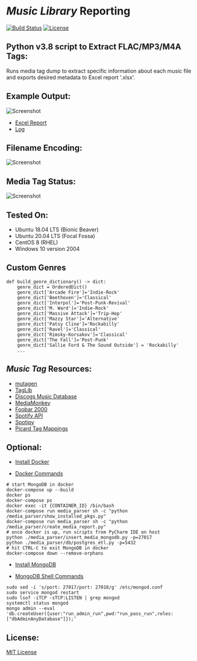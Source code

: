 # *Music Library* Reporting

[![Build Status](https://travis-ci.com/github-pdx/music_library_parser.svg?branch=master)](https://travis-ci.com/github-pdx/music_library_parser)
[![License](https://img.shields.io/badge/license-MIT-blue.svg)](https://opensource.org/licenses/MIT)

## Python v3.8 script to Extract FLAC/MP3/M4A Tags:
Runs media tag dump to extract specific information about each music file and exports desired metadata to Excel report '.xlsx'. 

## Example Output:
![Screenshot](https://github.com/github-pdx/music_library_parser/blob/master/img/report_output.png)
* [Excel Report](https://github.com/github-pdx/music_library_parser/blob/master/data/output/~media_report.xlsx)
* [Log](https://github.com/github-pdx/music_library_parser/blob/master/data/output/~media_report.txt)

## Filename Encoding:
![Screenshot](https://github.com/github-pdx/music_library_parser/blob/master/img/file_encoding.png)

## Media Tag Status:
![Screenshot](https://github.com/github-pdx/music_library_parser/blob/master/img/media_status.png)

## Tested On:
* Ubuntu 18.04 LTS (Bionic Beaver)
* Ubuntu 20.04 LTS (Focal Fossa)
* CentOS 8 (RHEL)
* Windows 10 version 2004

## Custom Genres
```
def build_genre_dictionary() -> dict:
    genre_dict = OrderedDict()
    genre_dict['Arcade Fire']='Indie-Rock'
    genre_dict['Beethoven']='Classical'
    genre_dict['Interpol']='Post-Punk-Revival'
    genre_dict['M. Ward']='Indie-Rock'
    genre_dict['Massive Attack']='Trip-Hop'
    genre_dict['Mazzy Star']='Alternative'
    genre_dict['Patsy Cline']='Rockabilly'
    genre_dict['Ravel']='Classical'
    genre_dict['Rimsky-Korsakov']='Classical'
    genre_dict['The Fall']='Post-Punk'
    genre_dict['Sallie Ford & The Sound Outside'] = 'Rockabilly'
    ...
```

## *Music Tag* Resources:
* [mutagen](https://mutagen.readthedocs.io/en/latest/)
* [TagLib](https://taglib.org/api/index.html)
* [Discogs Music Database](https://www.discogs.com/)
* [MediaMonkey](https://www.mediamonkey.com/information/free/)
* [Foobar 2000](https://www.foobar2000.org/)
* [Spotify API](https://developer.spotify.com/documentation/web-api/quick-start/)
* [Spotipy](https://spotipy.readthedocs.io/en/2.12.0/#)
* [Picard Tag Mappings](https://picard.musicbrainz.org/docs/mappings/)

## Optional:
* [Install Docker](https://www.docker.com/products/docker-desktop)

* [Docker Commands](https://docs.docker.com/engine/reference/commandline/build/)
```
# start MongoDB in docker
docker-compose up --build
docker ps
docker-compose ps
docker exec -it {CONTAINER_ID} /bin/bash
docker-compose run media_parser sh -c "python /media_parser/show_installed_pkgs.py"
docker-compose run media_parser sh -c "python /media_parser/create_media_report.py"
# once docker is up, run scripts from PyCharm IDE on host
python ./media_parser/insert_media_mongodb.py -p=27017
python ./media_parser/db/postgres_etl.py -p=5432
# hit CTRL-C to exit MongoDB in docker
docker-compose down --remove-orphans
```

* [Install MongoDB](https://docs.mongodb.com/manual/administration/install-community/)

* [MongoDB Shell Commands](https://docs.mongodb.com/manual/reference/mongo-shell/)
```
sudo sed -i 's/port: 27017/port: 27018/g' /etc/mongod.conf
sudo service mongod restart
sudo lsof -iTCP -sTCP:LISTEN | grep mongod
systemctl status mongod
mongo admin --eval 'db.createUser({user:"run_admin_run",pwd:"run_pass_run",roles:["dbAdminAnyDatabase"]});'
```


## License:
[MIT License](LICENSE)
